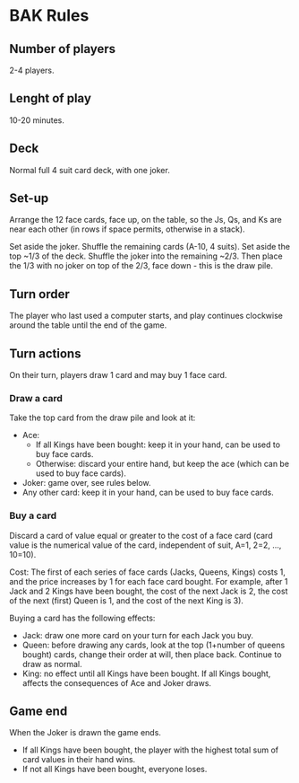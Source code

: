 # BAK Rules

## Number of players

2-4 players.

## Lenght of play

10-20 minutes.

## Deck

Normal full 4 suit card deck, with one joker.

## Set-up

Arrange the 12 face cards, face up, on the table, so the Js, Qs, and Ks are near each other (in rows if space permits, otherwise in a stack).

Set aside the joker. Shuffle the remaining cards (A-10, 4 suits). Set aside the top ~1/3 of the deck. Shuffle the joker into the remaining ~2/3. Then place the 1/3 with no joker on top of the 2/3, face down - this is the draw pile.

## Turn order

The player who last used a computer starts, and play continues clockwise around the table until the end of the game.

## Turn actions

On their turn, players draw 1 card and may buy 1 face card.

### Draw a card

Take the top card from the draw pile and look at it:
- Ace: 
  - If all Kings have been bought: keep it in your hand, can be used to buy face cards.
  - Otherwise: discard your entire hand, but keep the ace (which can be used to buy face cards).
- Joker: game over, see rules below.
- Any other card: keep it in your hand, can be used to buy face cards.

### Buy a card

Discard a card of value equal or greater to the cost of a face card (card value is the numerical value of the card, independent of suit, A=1, 2=2, ..., 10=10).

Cost: The first of each series of face cards (Jacks, Queens, Kings) costs 1, and the price increases by 1 for each face card bought. For example, after 1 Jack and 2 Kings have been bought, the cost of the next Jack is 2, the cost of the next (first) Queen is 1, and the cost of the next King is 3).

Buying a card has the following effects:
- Jack: draw one more card on your turn for each Jack you buy.
- Queen: before drawing any cards, look at the top (1+number of queens bought) cards, change their order at will, then place back. Continue to draw as normal.
- King: no effect until all Kings have been bought. If all Kings bought, affects the consequences of Ace and Joker draws.

## Game end

When the Joker is drawn the game ends. 
- If all Kings have been bought, the player with the highest total sum of card values in their hand wins. 
- If not all Kings have been bought, everyone loses.
